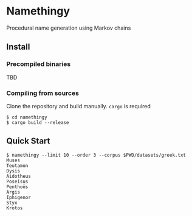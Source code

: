 # Namethingy

Procedural name generation using Markov chains

## Install

### Precompiled binaries

TBD

### Compiling from sources

Clone the repository and build manually. `cargo` is required

```shell script
$ cd namethingy
$ cargo build --release
```

## Quick Start

```shell script
$ namethingy --limit 10 --order 3 --corpus $PWD/datasets/greek.txt
Muses
Teutamon
Dysis
Aidotheus
Poseisus
Penthoös
Argis
Iphigenor
Styx
Krotos
```